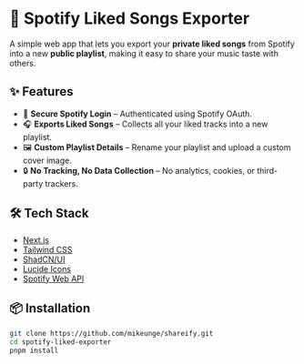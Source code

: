 # 🎵 Spotify Liked Songs Exporter

A simple web app that lets you export your **private liked songs** from Spotify into a new **public playlist**, making it easy to share your music taste with others.

## ✨ Features

- 🔐 **Secure Spotify Login** – Authenticated using Spotify OAuth.
- 🎧 **Exports Liked Songs** – Collects all your liked tracks into a new playlist.
- 🖼️ **Custom Playlist Details** – Rename your playlist and upload a custom cover image.
- 🔒 **No Tracking, No Data Collection** – No analytics, cookies, or third-party trackers.

## 🛠️ Tech Stack

- [Next.js](https://nextjs.org/)
- [Tailwind CSS](https://tailwindcss.com/)
- [ShadCN/UI](https://ui.shadcn.com/)
- [Lucide Icons](https://lucide.dev/)
- [Spotify Web API](https://developer.spotify.com/documentation/web-api)

## 📦 Installation

```bash
git clone https://github.com/mikeunge/shareify.git
cd spotify-liked-exporter
pnpm install

